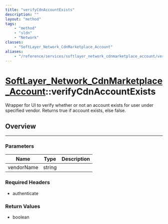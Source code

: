 ```yaml
---
title: "verifyCdnAccountExists"
description: ""
layout: "method"
tags:
    - "method"
    - "sldn"
    - "Network"
classes:
    - "SoftLayer_Network_CdnMarketplace_Account"
aliases:
    - "/reference/services/softlayer_network_cdnmarketplace_account/verifyCdnAccountExists"
---
```

# [SoftLayer_Network_CdnMarketplace_Account](/reference/services/SoftLayer_Network_CdnMarketplace_Account)::verifyCdnAccountExists

Wrapper for UI to verify whether or not an account exists for user under specified vendor. Returns true if account exists, else false. 


## Overview 


-----

### Parameters 
|Name | Type | Description |
| --- | --- | --- |
|vendorName| string| |


### Required Headers
* authenticate


### Return Values
* boolean




